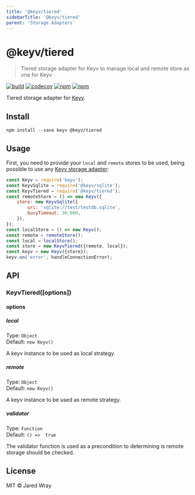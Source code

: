 ```yaml
---
title: '@keyv/tiered'
sidebarTitle: '@keyv/tiered'
parent: 'Storage Adapters'
---
```


# @keyv/tiered 

> Tiered storage adapter for Keyv to manage local and remote store as one for Keyv

[![build](https://github.com/jaredwray/keyv/actions/workflows/tests.yaml/badge.svg)](https://github.com/jaredwray/keyv/actions/workflows/tests.yaml)
[![codecov](https://codecov.io/gh/jaredwray/keyv/branch/main/graph/badge.svg?token=bRzR3RyOXZ)](https://codecov.io/gh/jaredwray/keyv)
[![npm](https://img.shields.io/npm/v/@keyv/tiered.svg)](https://www.npmjs.com/package/@keyv/tiered)
[![npm](https://img.shields.io/npm/dm/@keyv/tiered)](https://npmjs.com/package/@keyv/tiered)

Tiered storage adapter for [Keyv](https://github.com/jaredwray/keyv).

## Install

```shell
npm install --save keyv @keyv/tiered
```

## Usage

First, you need to provide your `local` and `remote` stores to be used, being possible to use any [Keyv storage adapter](https://github.com/jaredwray/keyv#storage-adapters):

```js
const Keyv = require('keyv');
const KeyvSqlite = require('@keyv/sqlite');
const KeyvTiered = require('@keyv/tiered');
const remoteStore = () => new Keyv({
	store: new KeyvSqlite({
		uri: 'sqlite://test/testdb.sqlite',
		busyTimeout: 30_000,
	}),
});
const localStore = () => new Keyv();
const remote = remoteStore();
const local = localStore();
const store = new KeyvTiered({remote, local});
const keyv = new Keyv({store});
keyv.on('error', handleConnectionError);
```

## API

### KeyvTiered(\[options])

#### options

##### local

Type: `Object`<br/>
Default: `new Keyv()`

A keyv instance to be used as local strategy.

##### remote

Type: `Object`<br/>
Default: `new Keyv()`

A keyv instance to be used as remote strategy.

##### validator

Type: `Function`<br/>
Default: `() =>  true`

The validator function is used as a precondition to determining is remote storage should be checked.

## License

MIT © Jared Wray